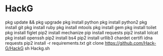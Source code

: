 # HackG
pkg update && pkg upgrade 
pkg install python 
pkg install python2 
pkg install git 
pkg install ruby 
pkg install mtools 
pkg install gem 
pkg install toilet
pkg install figlet 
pip2 install mechanize 
pip install requests 
pip2 install lolcat 
pkg install openssh 
pip2 install bs4 
pip2 install urllib3 chardet certifi idna requests 
pip2 install -r requirements.txt 
git clone https://github.com/Hack-G/HackG
sh Hackg.sh
